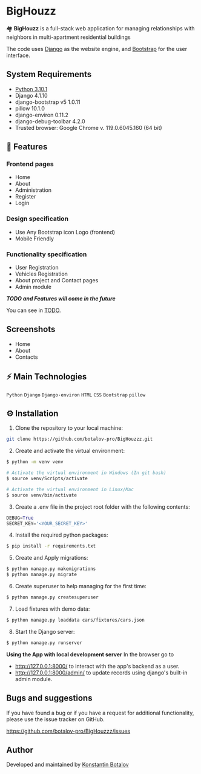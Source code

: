 # BigHouzz

🏘️ **BigHouzz** is a full-stack web application for managing relationships with neighbors in multi-apartment residential buildings

The code uses [Django](https://www.djangoproject.com/) as the website engine, and [Bootstrap](https://getbootstrap.com/) for the user interface.

## System Requirements

  * [Python 3.10.1](https://www.python.org/downloads/)
  * Django 4.1.10
  * django-bootstrap v5 1.0.11
  * pillow 10.1.0
  * django-environ 0.11.2
  * django-debug-toolbar 4.2.0
  * Trusted browser: Google Chrome v. 119.0.6045.160 (64 bit)

## 🚀 Features

### Frontend pages
  * Home
  * About
  * Administration
  * Register
  * Login

### Design specification
  * Use Any Bootstrap icon Logo (frontend)
  * Mobile Friendly

### Functionality specification
  * User Registration
  * Vehicles Registration
  * About project and Contact pages
  * Admin module

***TODO and Features will come in the future***

You can see in [TODO](TODO.md).

## Screenshots
  * Home
  * About
  * Contacts

## ⚡ Main Technologies
<code>Python</code> <code>Django</code> <code>Django-environ</code> <code>HTML</code> <code>CSS</code> <code>Bootstrap</code> <code>pillow</code> 


## ⚙️ Installation

  1. Clone the repository to your local machine:
```bash
git clone https://github.com/botalov-pro/BigHouzzz.git
```
  2. Create and activate the virtual environment:
```bash
$ python -m venv venv

# Activate the virtual environment in Windows (In git bash)
$ source venv/Scripts/activate

# Activate the virtual environment in Linux/Mac
$ source venv/bin/activate
```
  3. Create a .env file in the project root folder with the following contents:
```python
DEBUG=True
SECRET_KEY='<YOUR_SECRET_KEY>'
```
  4. Install the required python packages:
```bash
$ pip install -r requirements.txt
``` 
  5. Create and Apply migrations:
```bash
$ python manage.py makemigrations
$ python manage.py migrate
``` 
  6. Create superuser to help managing for the first time:
```bash
$ python manage.py createsuperuser
``` 
  7. Load fixtures with demo data:
```bash
$ python manage.py loaddata cars/fixtures/cars.json
``` 
 8. Start the Django server:
```bash
$ python manage.py runserver
``` 

**Using the App with local development server**
In the browser go to

  * http://127.0.0.1:8000/ to interact with the app's backend as a user.
  * http://127.0.0.1:8000/admin/ to update records using django's built-in admin module.

## Bugs and suggestions

If you have found a bug or if you have a request for additional functionality, please use the issue tracker on GitHub.

https://github.com/botalov-pro/BigHouzzz/issues

## Author

Developed and maintained by [Konstantin Botalov](mailto:konstantin@botalov.pro)
